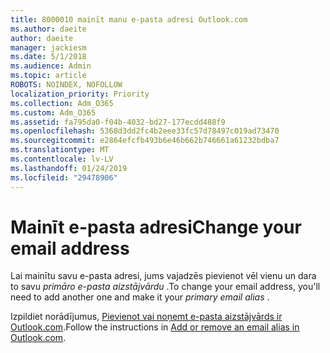 ```yaml
---
title: 8000010 mainīt manu e-pasta adresi Outlook.com
ms.author: daeite
author: daeite
manager: jackiesm
ms.date: 5/1/2018
ms.audience: Admin
ms.topic: article
ROBOTS: NOINDEX, NOFOLLOW
localization_priority: Priority
ms.collection: Adm_O365
ms.custom: Adm_O365
ms.assetid: fa795da0-f04b-4032-bd27-177ecdd488f9
ms.openlocfilehash: 5368d3dd2fc4b2eee33fc57d78497c019ad73470
ms.sourcegitcommit: e2864efcfb493b6e46b662b746661a61232bdba7
ms.translationtype: MT
ms.contentlocale: lv-LV
ms.lasthandoff: 01/24/2019
ms.locfileid: "29478906"
---
```

# <a name="change-your-email-address"></a><span data-ttu-id="ce60a-102">Mainīt e-pasta adresi</span><span class="sxs-lookup"><span data-stu-id="ce60a-102">Change your email address</span></span>

<span data-ttu-id="ce60a-103">Lai mainītu savu e-pasta adresi, jums vajadzēs pievienot vēl vienu un dara to savu *primāro e-pasta aizstājvārdu* .</span><span class="sxs-lookup"><span data-stu-id="ce60a-103">To change your email address, you'll need to add another one and make it your  *primary email alias*  .</span></span> 
  
<span data-ttu-id="ce60a-104">Izpildiet norādījumus, [Pievienot vai noņemt e-pasta aizstājvārds ir Outlook.com](https://go.microsoft.com/fwlink/p/?linkid=873115).</span><span class="sxs-lookup"><span data-stu-id="ce60a-104">Follow the instructions in [Add or remove an email alias in Outlook.com](https://go.microsoft.com/fwlink/p/?linkid=873115).</span></span>
  

